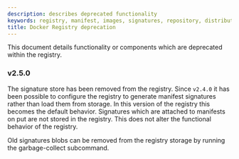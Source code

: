 ```yaml
---
description: describes deprecated functionality
keywords: registry, manifest, images, signatures, repository, distribution, digest
title: Docker Registry deprecation
---
```

This document details functionality or components which are deprecated within the registry.

### v2.5.0

The signature store has been removed from the registry. Since `v2.4.0` it has been possible to configure the registry to generate manifest signatures rather than load them from storage. In this version of the registry this becomes the default behavior. Signatures which are attached to manifests on put are not stored in the registry. This does not alter the functional behavior of the registry.

Old signatures blobs can be removed from the registry storage by running the garbage-collect subcommand.